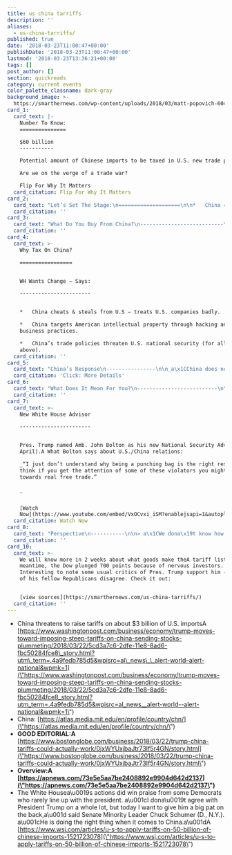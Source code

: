 ```yaml
---
title: us china tarriffs
description: ''
aliases:
  - us-china-tarriffs/
published: true
date: '2018-03-23T11:00:47+00:00'
publishDate: '2018-03-23T11:00:47+00:00'
lastmod: '2018-03-23T13:36:21+00:00'
tags: []
post_author: []
section: quickreads
category: current events
color_palette_classname: dark-gray
background_image: >-
  https://smarthernews.com/wp-content/uploads/2018/03/matt-popovich-60439-unsplash-scaled.jpg
card_1:
  card_text: |-
    Number To Know:
    ===============

    $60 billion
    -----------

    Potential amount of Chinese imports to be taxed in U.S. new trade policy.

    Are we on the verge of a trade war?

    Flip For Why It Matters
  card_citation: Flip For Why It Matters
card_2:
  card_text: "Let’s Set The Stage:\n====================\n\n*   China = Largest exporter in the world.\n*   America = Chinaa\x19s largest customer.\n*   We have a trade deficit (we take in more goods than we export); ChinaA has a positive tradeA balance (they export more goods than they import)."
  card_citation: ''
card_3:
  card_text: "What Do You Buy From China?\n---------------------------\n\nA little bit of everything, but herea\x19s the top 3 Chinese exports._  \nYoua\x19re likely using one right now._\n\n*   Computers\n*   Broadcasting Equipment (TVs, radios, wireless devices)\n*   Telephones"
  card_citation: ''
card_4:
  card_text: >-
    Why Tax On China?

    =================


    WH Wants Change – Says:

    -----------------------


    *   China cheats & steals from U.S – treats U.S. companies badly.

    *   China targets American intellectual property through hacking and unfair
    business practices.

    *   China’s trade policies threaten U.S. national security (for all of the
    above).
  card_citation: ''
card_5:
  card_text: "China’s Response\n----------------\n\n_a\x1CChina does not want to fight a trade war, but it is absolutely not afraid of a trade war”_  \nChinese Govt Statement\n\n*   Threatens $3B of taxes on U.S. imports.\n*   128 items potentially on the list including American pork, fruit & wine.\n\n[Click: More Details](https://www.washingtonpost.com/business/economy/trump-moves-toward-imposing-steep-tariffs-on-china-sending-stocks-plummeting/2018/03/22/5cd3a7c6-2dfe-11e8-8ad6-fbc50284fce8_story.html?utm_term=.4a9fedb785d5&wpisrc=al_news__alert-world--alert-national&wpmk=1)"
  card_citation: 'Click: More Details'
card_6:
  card_text: "What Does It Mean For You?\n--------------------------\n\n*   You may pay more – not just for imported Chinese goods but U.S. goods if China retaliates with a tax of it’s own.\n*   Reminder: We are China’s #1 customer.A Some argue we **should** leverage our standing. After all,A isna\x19t the customer always right? But others say this is dangerous."
  card_citation: ''
card_7:
  card_text: >-
    New White House Advisor

    -----------------------


    Pres. Trump named Amb. John Bolton as his new National Security Advisor (in
    April).A What Bolton says about U.S./China relations:  

    _“I just don’t understand why being a punching bag is the right response. I
    think if you get the attention of some of these violators you might move
    towards real free trade.”  

    _


    [Watch
    Now](https://www.youtube.com/embed/VxOCvxi_iSM?enablejsapi=1&autoplay=1&rel=0)
  card_citation: Watch Now
card_8:
  card_text: "Perspective\n-----------\n\n> a\x1CWe dona\x19t know how this is going to turn out. It could be resolved in a few months, or it could spiral out of control into a broader strategic rivalry.”\n> \n> Scott Kennedy, Dir - Project on Chinese Business, Center for Strategic and International Studies, Washington Post, March 22, 2018"
  card_citation: ''
card_10:
  card_text: >-
    We will know more in 2 weeks about what goods make theA tariff list. InA the
    meantime, the Dow plunged 700 points because of nervous investors.
    Interesting to note some usual critics of Pres. Trump support him - and some
    of his fellow Republicans disagree. Check it out:


    [view sources](https://smarthernews.com/us-china-tarriffs/)
  card_citation: ''
---
```

*   China threatens to raise tariffs on about $3 billion of U.S. importsA [https://www.washingtonpost.com/business/economy/trump-moves-toward-imposing-steep-tariffs-on-china-sending-stocks-plummeting/2018/03/22/5cd3a7c6-2dfe-11e8-8ad6-fbc50284fce8\_story.html?utm\_term=.4a9fedb785d5&wpisrc=al\_news\_\_alert-world–alert-national&wpmk=1](\"https://www.washingtonpost.com/business/economy/trump-moves-toward-imposing-steep-tariffs-on-china-sending-stocks-plummeting/2018/03/22/5cd3a7c6-2dfe-11e8-8ad6-fbc50284fce8_story.html?utm_term=.4a9fedb785d5&wpisrc=al_news__alert-world--alert-national&wpmk=1\")
*   China: [https://atlas.media.mit.edu/en/profile/country/chn/](\"https://atlas.media.mit.edu/en/profile/country/chn/\")
*   **GOOD EDITORIAL:A** [https://www.bostonglobe.com/business/2018/03/22/trump-china-tariffs-could-actually-work/0jxWYUxjbaJtr73If5r4GN/story.html](\"https://www.bostonglobe.com/business/2018/03/22/trump-china-tariffs-could-actually-work/0jxWYUxjbaJtr73If5r4GN/story.html\")
*   **Overview:A [https://apnews.com/73e5e5aa7be2408892e9904d642d2137](\"https://apnews.com/73e5e5aa7be2408892e9904d642d2137\")**
*   The White Housea\\u0019s actions did win praise from some Democrats who rarely line up with the president. a\\u001cI dona\\u0019t agree with President Trump on a whole lot, but today I want to give him a big pat on the back,a\\u001d said Senate Minority Leader Chuck Schumer (D., N.Y.). a\\u001cHe is doing the right thing when it comes to China.a\\u001dA [https://www.wsj.com/articles/u-s-to-apply-tariffs-on-50-billion-of-chinese-imports-1521723078](\"https://www.wsj.com/articles/u-s-to-apply-tariffs-on-50-billion-of-chinese-imports-1521723078\")